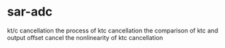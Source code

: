 # sar-adc
kt/c cancellation
the process of ktc cancellation 
the comparison of ktc and output offset cancel
the nonlinearity of ktc cancellation
